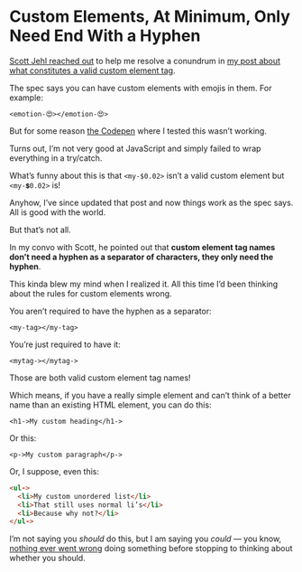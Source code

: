 # Custom Elements, At Minimum, Only Need End With a Hyphen

[Scott Jehl reached out](https://mstdn.social/@scottjehl/112646802312714877) to help me resolve a conundrum in [my post about what constitutes a valid custom element tag](https://blog.jim-nielsen.com/2023/validity-of-custom-element-tag-names/).

The spec says you can have custom elements with emojis in them. For example:

`<emotion-😍></emotion-😍>`

But for some reason [the Codepen](https://codepen.io/jimniels/pen/QWBzMpw) where I tested this wasn’t working.

Turns out, I’m not very good at JavaScript and simply failed to wrap everything in a try/catch.

What’s funny about this is that `<my-$0.02>` isn’t a valid custom element but `<my-💲0.02>` is!

Anyhow, I’ve since updated that post and now things work as the spec says. All is good with the world.

But that’s not all.

In my convo with Scott, he pointed out that **custom element tag names don’t need a hyphen as a separator of characters, they only need the hyphen**.

This kinda blew my mind when I realized it. All this time I’d been thinking about the rules for custom elements wrong.

You aren’t required to have the hyphen as a separator:

`<my-tag></my-tag>`

You’re just required to have it:

`<mytag-></mytag->`

Those are both valid custom element tag names!

Which means, if you have a really simple element and can’t think of a better name than an existing HTML element, you can do this:

`<h1->My custom heading</h1->`

Or this:

`<p->My custom paragraph</p->`

Or, I suppose, even this:

```html
<ul->
  <li>My custom unordered list</li>
  <li>That still uses normal li’s</li>
  <li>Because why not?</li>
</ul->
```

I’m not saying you _should_ do this, but I am saying you _could_ — you know, [nothing ever went wrong](https://knowyourmeme.com/memes/your-scientists-were-so-preoccupied-with-whether-or-not-they-could-they-didnt-stop-to-think-if-they-should) doing something before stopping to thinking about whether you should.